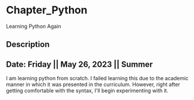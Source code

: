 # Chapter_Python
Learning Python Again

## Description
## Date: Friday || May 26, 2023 || Summer

I am learning python from scratch. 
I failed learning this due to the academic manner in which it was presented in the curriculum.
However, right after getting comfortable with the syntax, I'll begin experimenting with it. 